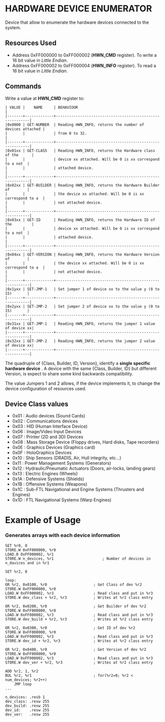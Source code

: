 HARDWARE DEVICE ENUMERATOR
==========================

Device that allow to enumerate the hardware devices connected to the system.

Resources Used
--------------

- Address 0xFF000000 to 0xFF000002 (**HWN_CMD** register). To write a 16 bit value in *Little Endian*. 
- Address 0xFF000002 to 0xFF000004 (**HWN_INFO** register). To read a 16 bit value in *Little Endian*. 

Commands
--------
Write a value at **HWN_CMD** register to:


    | VALUE |    NAME     | BEHAVIOUR                                                |  
    |-------+-------------+----------------------------------------------------------|
    |0x0000 | GET-NUMBER  | Reading HWN_INFO, returns the number of devices attached |
    |       |             | from 0 to 32.                                            |
    |-------+-------------+----------------------------------------------------------|
    |0x01xx | GET-CLASS   | Reading HWN_INFO, returns the Hardware class of the      |
    |       |             | device xx attached. Will be 0 is xx correspond to a not  |
    |       |             | attached device.                                         |
    |-------+-------------+----------------------------------------------------------|
    |0x02xx | GET-BUILDER | Reading HWN_INFO, returns the Hardware Builder of        |
    |       |             | the device xx attached. Will be 0 is xx correspond to a  |
    |       |             | not attached device.                                     |
    |-------+-------------+----------------------------------------------------------|
    |0x03xx | GET-ID      | Reading HWN_INFO, returns the Hardware ID of the         |
    |       |             | device xx attached. Will be 0 is xx correspond to a not  |
    |       |             | attached device.                                         |
    |-------+-------------+----------------------------------------------------------|
    |0x04xx | GET-VERSION | Reading HWN_INFO, returns the Hardware Version of        |
    |       |             | the device xx attached. Will be 0 is xx correspond to a  |
    |       |             | not attached device.                                     |
    |-------+-------------+----------------------------------------------------------|
    |0x1yxx | SET-JMP-1   | Set jumper 1 of device xx to the value y (0 to 15)       |
    |-------+-------------+----------------------------------------------------------|
    |0x2yxx | SET-JMP-2   | Set jumper 2 of device xx to the value y (0 to 15)       |
    |-------+-------------+----------------------------------------------------------|
    |0x31xx | GET-JMP-1   | Reading HWN_INFO, returns the jumper 1 value of device xx|
    |-------+-------------+----------------------------------------------------------|
    |0x32xx | GET-JMP-2   | Reading HWN_INFO, returns the jumper 2 value of device xx|
    |-------+-------------+----------------------------------------------------------|
           
           
The quadruple of {Class, Builder, ID, Version}, identify a **single specific hardware device**
 . A device with the same {Class, Builder, ID} but different Version, is expect to share some kind backwards compatibility. 
 
The value Jumpers 1 and 2 allows, if the device implements it, to change the device configuration of resources used.

Device Class values
-------------------

- 0x01 : Audio devices (Sound Cards)
- 0x02 : Communications devices
- 0x03 : HID (Human Interface Device)
- 0x06 : Image/Video Input Devices
- 0x07 : Printer (2D and 3D) Devices
- 0x08 : Mass Storage Device (Floppy drives, Hard disks, Tape recorders)
- 0x0E : Graphics Devices (Graphics card)
- 0x0F : HoloGraphics Devices
- 0x10 : Ship Sensors (DRADIS, Air, Hull integrity, etc...)
- 0x11 : Power Management Systems (Generators)
- 0x12 : Hydraulic/Pneumatic Actuators (Doors, air-locks, landing gears)
- 0x13 : Electric Engines (Wheels)
- 0x1A : Defensive Systems (Shields)
- 0x1B : Offensive Systems (Weapons)
- 0x1C : Sub-FTL Navigational and Engine Systems (Thrusters and Engines)
- 0x1D : FTL Navigational Systems (Warp Engines)

Example of Usage
================

### Generates arrays with each device information

    
    SET %r0, 0
    STORE.W 0xFF000000, %r0
    LOAD.B 0xFF000002, %r1
    STORE.W n_devices, %r1                      ; Number of devices in n_davices and in %r1
    
    SET %r2, 0
    
    loop:
    OR %r2, 0x0100, %r0                     ; Get Class of dev %r2
    STORE.W 0xFF000000, %r0
    LOAD.W 0xFF000002, %r3                  ; Read class and put in %r3
    STORE.W dev_class + %r2, %r3            ; Writes at %r2 class entry

    OR %r2, 0x0200, %r0                     ; Get Builder of dev %r2
    STORE.W 0xFF000000, %r0
    LOAD.W 0xFF000002, %r3                  ; Read class and put in %r3
    STORE.W dev_build + %r2, %r3            ; Writes at %r2 class entry
    
    OR %r2, 0x0300, %r0                     ; Get ID of dev %r2
    STORE.W 0xFF000000, %r0
    LOAD.W 0xFF000002, %r3                  ; Read class and put in %r3
    STORE.W dev_id + %r2, %r3               ; Writes at %r2 class entry
    
    OR %r2, 0x0400, %r0                     ; Get Version of dev %r2
    STORE.W 0xFF000000, %r0
    LOAD.W 0xFF000002, %r3                  ; Read class and put in %r3
    STORE.W dev_ver + %r2, %r3              ; Writes at %r2 class entry
            
    ADD %r2, 1, %r2 
    BUL %r2, %r1                            ; for(%r2=0; %r2 < num_devices; %r2++)
        JMP loop
    ...

    n_devices: .resb 1
    dev_class: .resw 255
    dev_build: .resw 255 
    dev_id:    .resw 255
    dev_ver:   .resw 255

